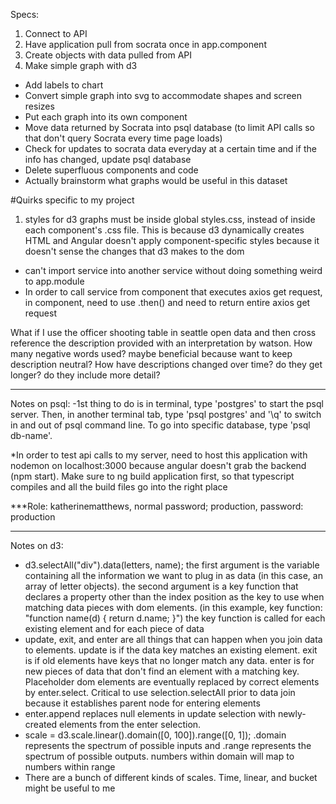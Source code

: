 Specs:
1. Connect to API
2. Have application pull from socrata once in app.component
3. Create objects with data pulled from API
4. Make simple graph with d3
- Add labels to chart
- Convert simple graph into svg to accommodate shapes and screen resizes
- Put each graph into its own component
- Move data returned by Socrata into psql database (to limit API calls so that don't query Socrata every time page loads)
- Check for updates to socrata data everyday at a certain time and if the info has changed, update psql database
- Delete superfluous components and code
- Actually brainstorm what graphs would be useful in this dataset


#Quirks specific to my project
1. styles for d3 graphs must be inside global styles.css, instead of inside each component's .css file. This is because d3 dynamically creates HTML and Angular doesn't apply component-specific styles because it doesn't sense the changes that d3 makes to the dom

- can't import service into another service without doing something weird to app.module
- In order to call service from component that executes axios get request, in component, need to use .then() and need to return entire axios get request

What if I use the officer shooting table in seattle open data and then cross reference the description provided with an interpretation by watson. How many negative words used? maybe beneficial because want to keep description neutral? How have descriptions changed over time? do they get longer? do they include more detail?

------------------------------------------------------------------------
Notes on psql:
-1st thing to do is in terminal, type 'postgres' to start the psql server. Then, in another terminal tab, type 'psql postgres' and '\q' to switch in and out of psql command line. To go into specific database, type 'psql db-name'. 

*In order to test api calls to my server, need to host this application with nodemon on localhost:3000 because angular doesn't grab the backend (npm start). Make sure to ng build application first, so that typescript compiles and all the build files go into the right place

***Role: katherinematthews, normal password; production, password: production

------------------------------------------------------------------------

Notes on d3:
- d3.selectAll("div").data(letters, name);
the first argument is the variable containing all the information we want to plug in as data (in this case, an array of letter objects). the second argument is a key function that declares a property other than the index position as the key to use when matching data pieces with dom elements. (in this example, key function: "function name(d) {
  return d.name;
  }")
the key function is called for each existing element and for each piece of data
- update, exit, and enter are all things that can happen when you join data to elements. update is if the data key matches an existing element. exit is if old elements have keys that no longer match any data. enter is for new pieces of data that don't find an element with a matching key. Placeholder dom elements are eventually replaced by correct elements by enter.select. Critical to use selection.selectAll prior to data join because it establishes parent node for entering elements
- enter.append replaces null elements in update selection with newly-created elements from the enter selection.
- scale = d3.scale.linear().domain([0, 100]).range([0, 1]); .domain represents the spectrum of possible inputs and .range represents the spectrum of possible outputs. numbers within domain will map to numbers within range
- There are a bunch of different kinds of scales. Time, linear, and bucket might be useful to me
